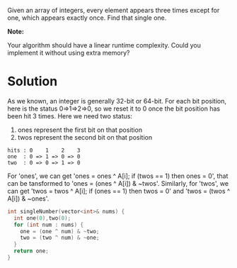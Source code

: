Given an array of integers, every element appears three times except for one, which appears exactly once. Find that single one.

__Note:__

Your algorithm should have a linear runtime complexity. Could you implement it without using extra memory?

# Solution

As we known, an integer is generally 32-bit or 64-bit. For each bit position, here is the status 0=>1=>2=>0, so we reset it to 0 once the bit position has been hit 3 times. Here we need two status:

1. ones represent the first bit on that position
2. twos represent the second bit on that position

```
hits : 0    1    2    3                 
one  : 0 => 1 => 0 => 0
two  : 0 => 0 => 1 => 0
```

For 'ones', we can get 'ones = ones ^ A[i]; if (twos == 1) then ones = 0', that can be tansformed to 'ones = (ones ^ A[i]) & ~twos'.
Similarly, for 'twos', we can get 'twos = twos ^ A[i]; if (ones == 1) then twos = 0' and 'twos = (twos ^ A[i]) & ~ones'.

```cpp
int singleNumber(vector<int>& nums) {
  int one(0),two(0);
  for (int num : nums) {
    one = (one ^ num) & ~two;
    two = (two ^ num) & ~one;
  }
  return one;
}
```
